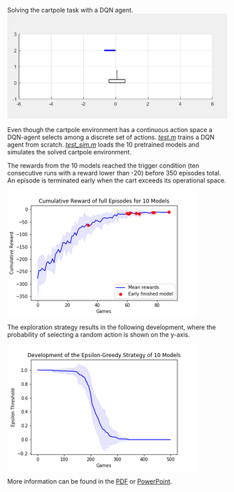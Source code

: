 Solving the cartpole task with a DQN agent. 
![cartpole](https://github.com/domi20u/Projects/blob/master/DQN/images/cartpole_sim.PNG)

Even though the cartpole environment has a continuous action space a DQN-agent selects among a discrete set of actions. 
[*test.m*](https://github.com/domi20u/Projects/blob/master/DQN/test.m) trains a DQN agent from scratch.
[*test_sim.m*](https://github.com/domi20u/Projects/blob/master/DQN/test_sim.m) loads the 10 pretrained models and simulates the solved cartpole environment.

The rewards from the 10 models reached the trigger condition (ten consecutive runs with a reward lower than -20) before 350 episodes total. An episode is terminated early when the cart exceeds its operational space.

![reward_full_episodes](https://github.com/domi20u/Projects/blob/master/DQN/images/cumulative_reward.png)

The exploration strategy results in the following development, where the probability of selecting a random action is shown on the y-axis. 

![exploration](https://github.com/domi20u/Projects/blob/master/DQN/images/epsilon_thresh.png)

More information can be found in the [PDF](https://github.com/domi20u/Projects/blob/master/DQN/DQNvsDDPG.pdf) or [PowerPoint](https://github.com/domi20u/Projects/blob/master/DQN/DQNvsDDPG.pptx).
